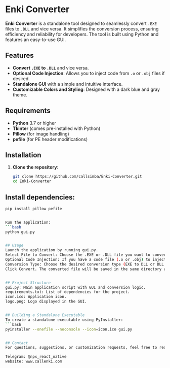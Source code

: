# Enki Converter

**Enki Converter** is a standalone tool designed to seamlessly convert `.EXE` files to `.DLL` and vice versa. It simplifies the conversion process, ensuring efficiency and reliability for developers. The tool is built using Python and features an easy-to-use GUI.

## Features

- **Convert `.EXE` to `.DLL`** and vice versa.
- **Optional Code Injection**: Allows you to inject code from `.o` or `.obj` files if desired.
- **Standalone GUI** with a simple and intuitive interface.
- **Customizable Colors and Styling**: Designed with a dark blue and gray theme.

## Requirements

- **Python** 3.7 or higher
- **Tkinter** (comes pre-installed with Python)
- **Pillow** (for image handling)
- **pefile** (for PE header modifications)

## Installation

1. **Clone the repository**:
   ```bash
   git clone https://github.com/callsimba/Enki-Converter.git
   cd Enki-Converter


## Install dependencies:
```bash
pip install pillow pefile


Run the application:
```bash
python gui.py


## Usage
Launch the application by running gui.py.
Select File to Convert: Choose the .EXE or .DLL file you want to convert.
Optional Code Injection: If you have a code file (.o or .obj) to inject, select it. This step is optional.
Conversion Type: Choose the desired conversion type (EXE to DLL or DLL to EXE).
Click Convert. The converted file will be saved in the same directory as the original file with the appropriate extension.


## Project Structure
gui.py: Main application script with GUI and conversion logic.
requirements.txt: List of dependencies for the project.
icon.ico: Application icon.
logo.png: Logo displayed in the GUI.


## Building a Standalone Executable
To create a standalone executable using PyInstaller:
```bash
pyinstaller --onefile --noconsole --icon=icon.ico gui.py


## Contact
For questions, suggestions, or customization requests, feel free to reach out:

Telegram: @npx_react_native
website: www.callenki.com



